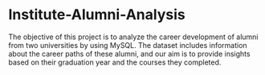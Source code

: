 # Institute-Alumni-Analysis
The objective of this project is to analyze the career development of alumni from two universities by using MySQL. The dataset includes information about the career paths of these alumni, and our aim is to provide insights based on their graduation year and the courses they completed.
